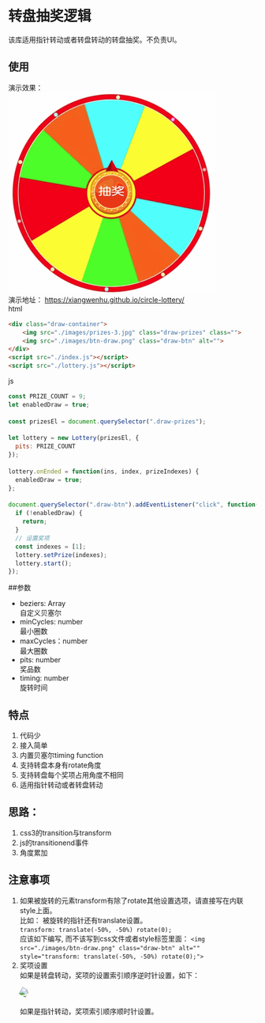 # 转盘抽奖逻辑
该库适用指针转动或者转盘转动的转盘抽奖。不负责UI。

## 使用
演示效果：  
![xx](./docs/cLottery.gif)   
演示地址： https://xiangwenhu.github.io/circle-lottery/  
html
```html
<div class="draw-container">
    <img src="./images/prizes-3.jpg" class="draw-prizes" class="">
    <img src="./images/btn-draw.png" class="draw-btn" alt="">   
</div>
<script src="./index.js"></script>
<script src="./lottery.js"></script>

```
js
```js
const PRIZE_COUNT = 9;
let enabledDraw = true;

const prizesEl = document.querySelector(".draw-prizes");

let lottery = new Lottery(prizesEl, {
  pits: PRIZE_COUNT
});

lottery.onEnded = function(ins, index, prizeIndexes) {
  enabledDraw = true;
};

document.querySelector(".draw-btn").addEventListener("click", function() {
  if (!enabledDraw) {
    return;
  }
  // 设置奖项
  const indexes = [1];
  lottery.setPrize(indexes);
  lottery.start();
});

```
##参数
* beziers: Array   
自定义贝塞尔
* minCycles: number  
最小圈数
* maxCycles：number   
最大圈数   
* pits: number  
奖品数
* timing: number  
旋转时间



## 特点
1. 代码少
2. 接入简单
3. 内置贝塞尔timing function
4. 支持转盘本身有rotate角度
5. 支持转盘每个奖项占用角度不相同
6. 适用指针转动或者转盘转动



## 思路：
1. css3的transition与transform
2. js的transitionend事件
3. 角度累加



## 注意事项
1. 如果被旋转的元素transform有除了rotate其他设置选项，请直接写在内联style上面。   
比如： 被旋转的指针还有translate设置。  
`transform: translate(-50%, -50%) rotate(0);`   
应该如下编写, 而不该写到css文件或者style标签里面：
`<img src="./images/btn-draw.png" class="draw-btn" alt="" style="transform: translate(-50%, -50%) rotate(0);">`
2. 奖项设置    
   如果是转盘转动，奖项的设置索引顺序逆时针设置，如下：  
    <br>
   <img src="https://xiangwenhu.github.io/circle-lottery/images/prizes-2.jpg" style="transform: rotate(30deg)" height="150px">
   <br> <br>
   如果是指针转动，奖项索引顺序顺时针设置。